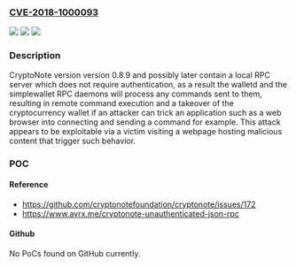 ### [CVE-2018-1000093](https://cve.mitre.org/cgi-bin/cvename.cgi?name=CVE-2018-1000093)
![](https://img.shields.io/static/v1?label=Product&message=n%2Fa&color=blue)
![](https://img.shields.io/static/v1?label=Version&message=n%2Fa&color=blue)
![](https://img.shields.io/static/v1?label=Vulnerability&message=n%2Fa&color=brighgreen)

### Description

CryptoNote version version 0.8.9 and possibly later contain a local RPC server which does not require authentication, as a result the walletd and the simplewallet RPC daemons will process any commands sent to them, resulting in remote command execution and a takeover of the cryptocurrency wallet if an attacker can trick an application such as a web browser into connecting and sending a command for example. This attack appears to be exploitable via a victim visiting a webpage hosting malicious content that trigger such behavior.

### POC

#### Reference
- https://github.com/cryptonotefoundation/cryptonote/issues/172
- https://www.ayrx.me/cryptonote-unauthenticated-json-rpc

#### Github
No PoCs found on GitHub currently.

